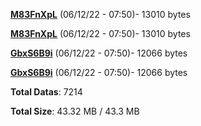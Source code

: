 [**M83FnXpL**](/data/M83FnXpL.txt) (06/12/22 - 07:50)- 13010 bytes

[**M83FnXpL**](/data/M83FnXpL.txt) (06/12/22 - 07:50)- 13010 bytes

[**GbxS6B9i**](/data/GbxS6B9i.txt) (06/12/22 - 07:50)- 12066 bytes

[**GbxS6B9i**](/data/GbxS6B9i.txt) (06/12/22 - 07:50)- 12066 bytes

**Total Datas**: 7214

**Total Size**: 43.32 MB / 43.3 MB